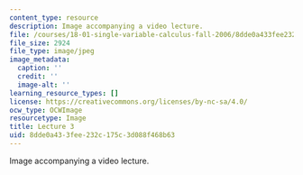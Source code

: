 ```yaml
---
content_type: resource
description: Image accompanying a video lecture.
file: /courses/18-01-single-variable-calculus-fall-2006/8dde0a433fee232c175c3d088f468b63_lec03.jpg
file_size: 2924
file_type: image/jpeg
image_metadata:
  caption: ''
  credit: ''
  image-alt: ''
learning_resource_types: []
license: https://creativecommons.org/licenses/by-nc-sa/4.0/
ocw_type: OCWImage
resourcetype: Image
title: Lecture 3
uid: 8dde0a43-3fee-232c-175c-3d088f468b63
---
```

Image accompanying a video lecture.
